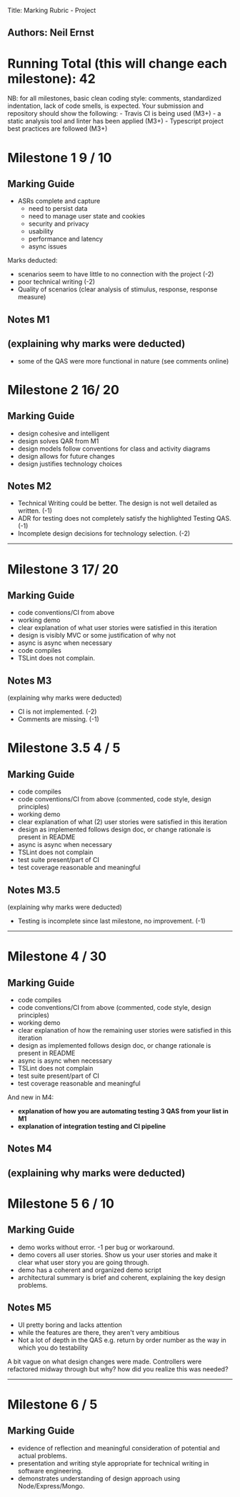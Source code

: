 Title: Marking Rubric - Project

Authors: Neil Ernst
---

# Running Total (this will change each milestone):   42

NB: for all milestones, basic clean coding style: comments, standardized indentation, lack of code smells, is expected. Your submission and repository should show the following: 
	- Travis CI is being used (M3+)
	- a static analysis tool and linter has been applied (M3+)
	- Typescript project best practices are followed (M3+)

# Milestone 1    9 / 10

## Marking Guide	

- ASRs complete and capture
  - need to persist data
  - need to manage user state and cookies
  - security and privacy
  - usability
  - performance and latency
  - async issues

Marks deducted:

- scenarios seem to have little to no connection with the project (-2)
- poor technical writing  (-2)
- Quality of scenarios (clear analysis of stimulus, response, response measure)

## Notes M1

(explaining why marks were deducted)
-----

- some of the QAS were more functional in nature (see comments online)

# Milestone 2    16/ 20

## Marking Guide

- design cohesive and intelligent
- design solves QAR from M1
- design models follow conventions for class and activity diagrams
- design allows for future changes
- design justifies technology choices

## Notes M2

- Technical Writing could be better. The design is not well detailed as written. (-1) 
- ADR for testing does not completely satisfy the highlighted Testing QAS. (-1) 
- Incomplete design decisions for technology selection. (-2)

-----


# Milestone 3    17/ 20

## Marking Guide	

- code conventions/CI from above
- working demo 
- clear explanation of what user stories were satisfied in this iteration
- design is visibly MVC or some justification of why not 
- async is async when necessary
- code compiles
- TSLint does not complain.

## Notes M3

(explaining why marks were deducted)

- CI is not implemented. (-2)
- Comments are missing. (-1)

# Milestone 3.5  4 / 5

## Marking Guide	
- code compiles 
- code conventions/CI from above (commented, code style, design principles)
- working demo 
- clear explanation of what (2) user stories were satisfied in this iteration
- design as implemented follows design doc, or change rationale is present in README
- async is async when necessary
- TSLint does not complain
- test suite present/part of CI
- test coverage reasonable and meaningful

## Notes M3.5
(explaining why marks were deducted)
- Testing is incomplete since last milestone, no improvement. (-1)

-----

# Milestone 4    / 30

## Marking Guide	
- code compiles 
- code conventions/CI from above (commented, code style, design principles)
- working demo 
- clear explanation of how the remaining user stories were satisfied in this iteration
- design as implemented follows design doc, or change rationale is present in README
- async is async when necessary
- TSLint does not complain
- test suite present/part of CI
- test coverage reasonable and meaningful

And new in M4:
- **explanation of how you are automating testing 3 QAS from your list in M1** 
- **explanation of integration testing and CI pipeline**


## Notes M4
(explaining why marks were deducted)
-----

# Milestone 5  6 / 10

## Marking Guide
- demo works without error. -1 per bug or workaround.
- demo covers all user stories. Show us your user stories and make it clear what user story you are going through.
- demo has a coherent and organized demo script
- architectural summary is brief and coherent, explaining the key design problems.

## Notes M5
- UI pretty boring and lacks attention
- while the features are there, they aren't very ambitious
- Not a lot of depth in the QAS e.g. return by order number as the way in which you do testability

A bit vague on what design changes were made. Controllers were refactored midway through  but why? how did you realize this was needed?

----

# Milestone 6 / 5

## Marking Guide
- evidence of reflection and meaningful consideration of potential and actual problems.
- presentation and writing style appropriate for technical writing in software engineering.
- demonstrates understanding of design approach using Node/Express/Mongo.
